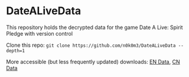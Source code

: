 # DateALiveData
This repository holds the decrypted data for the game Date A Live: Spirit Pledge with version control

Clone this repo: `git clone https://github.com/n0k0m3/DateALiveData --depth=1`

More accessible (but less frequently updated) downloads: [EN Data](https://drive.google.com/drive/folders/13tlUX84qu0HUuc9Jo6BCS6T0RNFD-BZE?usp=sharing), [CN Data](https://drive.google.com/drive/folders/1qw2OliefgnELMR9EJA3eXQHxK4XRWH8g?usp=sharing)
